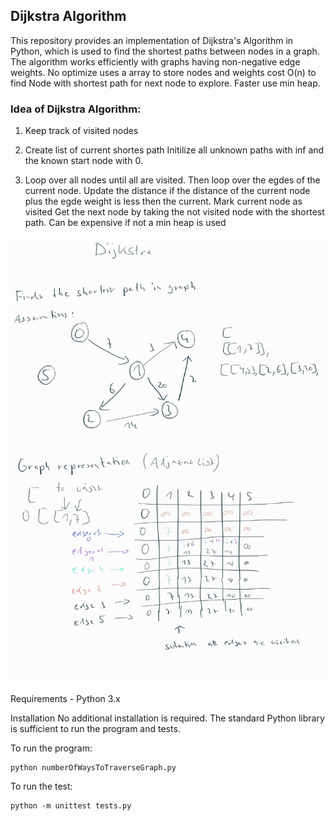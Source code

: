 ## Dijkstra Algorithm


This repository provides an implementation of Dijkstra's Algorithm in Python, which is used to find the shortest paths between nodes in a graph. The algorithm works efficiently with graphs having non-negative edge weights.
No optimize uses a array to store nodes and weights cost O(n) to find Node with shortest path
for next node to explore.  Faster use min heap. 

### Idea of Dijkstra Algorithm:

1. Keep track of visited nodes
2. Create list of current shortes path
   Initilize all unknown paths with inf and the known start node with 0.

3. Loop over all nodes until all are visited.
   Then loop over the egdes of the current node.
   	Update the distance if the distance of the current node plus the egde weight 
   	is less then the current.
   Mark current node as visited
   Get the next node by taking the not visited node with the shortest path.
   Can be expensive if not a min heap is used 


![Graph Example](images/Dijkstra.jpeg)

Requirements  - Python 3.x 

Installation No additional installation is required. The standard Python library is sufficient to run the program and tests. 

To run the program:
```
python numberOfWaysToTraverseGraph.py
```
To run the test:
```
python -m unittest tests.py